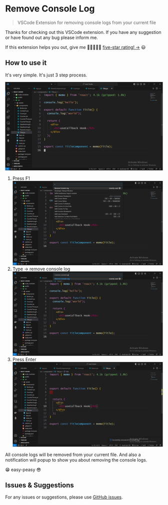 # Remove Console Log

> VSCode Extension for removing console logs from your current file

Thanks for checking out this VSCode extension. If you have any suggestion or have found out any bug please inform me.

If this extension helps you out, give me 🌟🌟🌟🌟🌟 [five-star rating! →](https://marketplace.visualstudio.com/items?itemName=c0der-himel.remove-console-log&ssr=false#review-details) 😃

## How to use it

It's very simple. It's just 3 step process.

![Shoot 1](./img/shoot1.png)

1.  Press F1
    ![Shoot 1](./img/shoot2.png)
2.  Type -> remove console log
    ![Shoot 1](./img/shoot3.png)
3.  Press Enter
    ![Shoot 1](./img/shoot4.png)

All console logs will be removed from your current file. And also a notification will popup to show you about removing the console logs.

😁 easy-peasy 😎

## Issues & Suggestions

For any issues or suggestions, please use [GitHub issues](https://github.com/c0der-himel/remove-console-log/issues).
